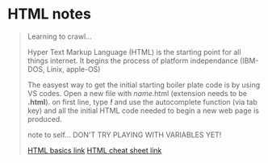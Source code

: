 # HTML notes
>
> Learning to crawl...
>
> Hyper Text Markup Language (HTML) is the starting point for all things internet. It begins the process of platform independance (IBM-DOS, Linix, apple-OS)
>
>The easyest way to get the initial starting boiler plate code is by using VS codes. Open a new file with *name*.html (extension needs to be **.html**). on first line, type ***!*** and use the autocomplete function (via tab key) and all the initial HTML code needed to begin a new web page is produced.
>
>note to self... DON'T TRY PLAYING WITH VARIABLES YET!
>
> [HTML basics link](https://developer.mozilla.org/en-US/docs/Learn/Getting_started_with_the_web/HTML_basics)
> [HTML cheat sheet link](https://www.w3schools.com/TAgs/default.asp)
>